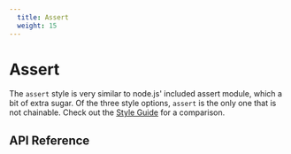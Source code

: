 ```yaml
---
  title: Assert
  weight: 15
---
```


# Assert

The `assert` style is very similar to node.js' included assert module, which a bit of extra
sugar. Of the three style options, `assert` is the only one that is not chainable. Check out 
the [Style Guide](/guide/comparison) for a comparison.

## API Reference
